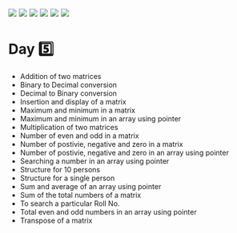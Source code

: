 ![](https://img.shields.io/badge/git-fff7f8?colorA=faf0f0&colorB=db4823&style=for-the-badge&logo=git)
![](https://img.shields.io/badge/github-fff7f8?colorA=080808&colorB=8a8a8a&style=for-the-badge&logo=github)
![](https://img.shields.io/badge/for-you-099450?colorA=b0c92e&colorB=487d3e&style=for-the-badge)
![](https://img.shields.io/badge/check_it-out-bee5ed?colorA=3fc5d1&colorB=469acf&style=for-the-badge)
![](https://img.shields.io/badge/made_with-C-bee5ed?colorA=eb4646&colorB=b52d2d&style=for-the-badge)
![](https://img.shields.io/badge/visual_studio_code-1.47.3-181717?colorA=ae36d6&style=for-the-badge&logo=visual-studio-code)
---
# Day :five:
   * Addition of two matrices
   * Binary to Decimal conversion
   * Decimal to Binary conversion
   * Insertion and display of a matrix
   * Maximum and minimum in a matrix
   * Maximum and minimum in an array using pointer
   * Multiplication of two matrices
   * Number of even and odd in a matrix
   * Number of postivie, negative and zero in a matrix
   * Number of postivie, negative and zero in an array using pointer
   * Searching a number in an array using pointer
   * Structure for 10 persons
   * Structure for a single person
   * Sum and average of an array using pointer
   * Sum of the total numbers of a matrix
   * To search a particular Roll No.
   * Total even and odd numbers in an array using pointer
   * Transpose of a matrix
